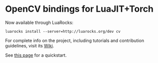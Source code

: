 OpenCV bindings for LuaJIT+Torch
=====================

Now available through LuaRocks:

```shell
luarocks install --server=http://luarocks.org/dev cv
```

For complete info on the project, including tutorials and contribution guidelines, visit its [Wiki](https://github.com/VisionLabs/torch-opencv/wiki).

See [this page](https://github.com/VisionLabs/torch-opencv/wiki/Installation) for a quickstart.
